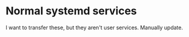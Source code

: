 # Normal systemd services

I want to transfer these, but they aren't user services. Manually update.
